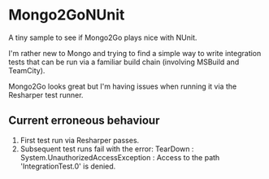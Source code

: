Mongo2GoNUnit
=============

A tiny sample to see if Mongo2Go plays nice with NUnit.

I'm rather new to Mongo and trying to find a simple way to write integration tests that can be run via a familiar build chain (involving MSBuild and TeamCity).

Mongo2Go looks great but I'm having issues when running it via the Resharper test runner.

Current erroneous behaviour
--------------

1. First test run via Resharper passes.
2. Subsequent test runs fail with the error:
    TearDown : System.UnauthorizedAccessException : Access to the path 'IntegrationTest.0' is denied.
